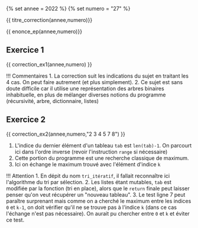 {% set annee = 2022 %}
{% set numero = "27" %}


{{ titre_correction(annee,numero)}}

{{ enonce_ep(annee,numero)}}
 

## Exercice 1

{{ correction_ex1(annee,numero) }}

!!! Commentaires
    1. La correction suit les indications du sujet en traitant les 4 cas. On peut faire autrement (et plus simplement).
    2. Ce sujet est sans doute difficile car il utilise une représentation des arbres binaires inhabituelle, en plus de mélanger diverses notions du programme (récursivité, arbre, dictionnaire, listes)

## Exercice 2 
 

{{ correction_ex2(annee,numero,"2 3 4 5 7 8") }}

1. L'indice du dernier élément d'un tableau `tab` est `len(tab)-1`. On parcourt ici dans l'ordre inverse (revoir l'instruction `range` si nécessaire)
2. Cette portion du programme est une recherche classique de maximum.
3. Ici on échange le maximum trouvé avec l'élément d'indice `k`


!!! Attention
    1. En dépit du nom `tri_itératif`, il fallait reconnaître ici l'algorithme du tri par sélection.
    2. Les listes étant mutables, `tab` est modifiée par la fonction (tri en place), alors que le `return` finale peut laisser penser qu'on veut récupérer un "nouveau tableau".
    3. Le test ligne 7 peut paraître surprenant mais comme on a cherché le maximum entre les indices `0` et `k-1`, on doit vérifier qu'il ne se trouve pas à l'indice `k` (dans ce cas l'échange n'est pas nécessaire). On aurait pu chercher entre `0` et `k` et éviter ce test.